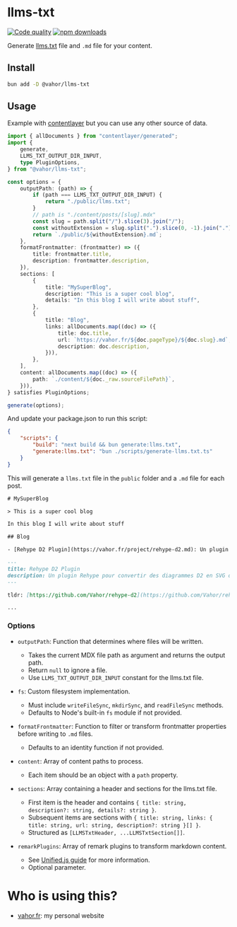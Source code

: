 # llms-txt

[![Code quality](https://github.com/Vahor/rehype-d2/actions/workflows/quality.yml/badge.svg)](https://github.com/Vahor/llms-txt/actions/workflows/quality.yml)
[![npm downloads](https://img.shields.io/npm/dm/%40vahor%2Fllms-txt)](https://www.npmjs.com/package/@vahor/llms-txt)


Generate [llms.txt](https://llmstxt.org/) file and `.md` file for your content.

## Install

```bash
bun add -D @vahor/llms-txt
```

## Usage

Example with [contentlayer](https://github.com/timlrx/contentlayer2) but you can use any other source of data.

```ts title="scripts/generate-llms.txt.ts"
import { allDocuments } from "contentlayer/generated";
import {
	generate,
	LLMS_TXT_OUTPUT_DIR_INPUT,
	type PluginOptions,
} from "@vahor/llms-txt";

const options = {
	outputPath: (path) => {
		if (path === LLMS_TXT_OUTPUT_DIR_INPUT) {
			return "./public/llms.txt";
		}
		// path is "./content/posts/[slug].mdx"
		const slug = path.split("/").slice(3).join("/");
		const withoutExtension = slug.split(".").slice(0, -1).join(".");
		return `./public/${withoutExtension}.md`;
	},
	formatFrontmatter: (frontmatter) => ({
		title: frontmatter.title,
		description: frontmatter.description,
	}),
	sections: [
		{
			title: "MySuperBlog",
			description: "This is a super cool blog",
			details: "In this blog I will write about stuff",
		},
		{
			title: "Blog",
			links: allDocuments.map((doc) => ({
				title: doc.title,
				url: `https://vahor.fr/${doc.pageType}/${doc.slug}.md`,
				description: doc.description,
			})),
		},
	],
	content: allDocuments.map((doc) => ({
		path: `./content/${doc._raw.sourceFilePath}`,
	})),
} satisfies PluginOptions;

generate(options);
```

And update your package.json to run this script:
```json title="package.json"
{
	"scripts": {
		"build": "next build && bun generate:llms.txt",
		"generate:llms.txt": "bun ./scripts/generate-llms.txt.ts"
	}
}
```

This will generate a `llms.txt` file in the `public` folder and a `.md` file for each post.

```txt title="public/llms.txt"
# MySuperBlog

> This is a super cool blog

In this blog I will write about stuff

## Blog

- [Rehype D2 Plugin](https://vahor.fr/project/rehype-d2.md): Un plugin Rehype pour convertir des diagrammes D2 en SVG ou PNG.
```

```md title="public/project/rehype-d2.md"
---
title: Rehype D2 Plugin
description: Un plugin Rehype pour convertir des diagrammes D2 en SVG ou PNG.
---

tldr: [https://github.com/Vahor/rehype-d2](https://github.com/Vahor/rehype-d2)

...
```

### Options

- `outputPath`: Function that determines where files will be written.
  - Takes the current MDX file path as argument and returns the output path.
  - Return `null` to ignore a file.
  - Use `LLMS_TXT_OUTPUT_DIR_INPUT` constant for the llms.txt file.

- `fs`: Custom filesystem implementation.
  - Must include `writeFileSync`, `mkdirSync`, and `readFileSync` methods.
  - Defaults to Node's built-in `fs` module if not provided.

- `formatFrontmatter`: Function to filter or transform frontmatter properties before writing to `.md` files.
  - Defaults to an identity function if not provided.

- `content`: Array of content paths to process.
  - Each item should be an object with a `path` property.

- `sections`: Array containing a header and sections for the llms.txt file.
  - First item is the header and contains `{ title: string, description?: string, details?: string }`.
  - Subsequent items are sections with `{ title: string, links: { title: string, url: string, description?: string }[] }`.
  - Structured as `[LLMSTxtHeader, ...LLMSTxtSection[]]`.

- `remarkPlugins`: Array of remark plugins to transform markdown content.
  - See [Unified.js guide](https://unifiedjs.com/learn/guide/) for more information.
  - Optional parameter.

# Who is using this?

- [vahor.fr](https://github.com/Vahor/vahor.fr): my personal website
